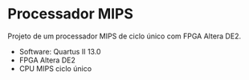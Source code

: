 # Processador MIPS
Projeto de um processador MIPS de ciclo único com FPGA Altera DE2.
- Software: Quartus II 13.0
- FPGA Altera DE2
- CPU MIPS ciclo único

